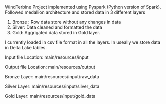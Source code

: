 WindTerbine Project implemented using Pyspark (Python version of Spark).
Followed medallion architecture and stored data in 3 different layers
 1. Bronze : Row data store without any changes in data
 2. Silver: Data cleaned and formatted the data
 3. Gold: Aggrigated data stored in Gold layer.

I currently loaded in csv file format in all the layers. In useally we store data in Delta Lake tables.

Input file Location: main/resources/input

Output file Location: main/resources/output

Bronze Layer: main/resources/input/raw_data

Silver Layer: main/resources/input/silver_data

Gold Layer: main/resources/input/gold_data
